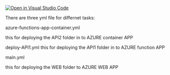 [![Open in Visual Studio Code](https://classroom.github.com/assets/open-in-vscode-718a45dd9cf7e7f842a935f5ebbe5719a5e09af4491e668f4dbf3b35d5cca122.svg)](https://classroom.github.com/online_ide?assignment_repo_id=11974030&assignment_repo_type=AssignmentRepo)

There are three yml file for differnet tasks:

azure-functions-app-container.yml

this for deploying the API2 folder in to AZURE container APP


deploy-API1.yml
this for deploying the API1 folder in to AZURE function APP


main.yml

this for deploying the WEB folder to AZURE WEB APP
